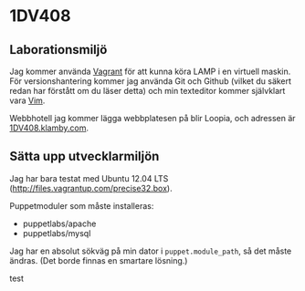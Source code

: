 1DV408
======


Laborationsmiljö
----------------

Jag kommer använda [Vagrant](http://www.vagrantup.com/) för att kunna köra
LAMP i en virtuell maskin. För versionshantering kommer jag använda Git och
Github (vilket du säkert redan har förstått om du läser detta) och min
texteditor kommer självklart vara [Vim](http://www.vim.org/).

Webbhotell jag kommer lägga webbplatesen på blir Loopia, och adressen är
[1DV408.klamby.com](http://1dv408.klamby.com).


Sätta upp utvecklarmiljön
-------------------------

Jag har bara testat med Ubuntu 12.04 LTS (http://files.vagrantup.com/precise32.box).

Puppetmoduler som måste installeras:

* puppetlabs/apache 
* puppetlabs/mysql

Jag har en absolut sökväg på min dator i `puppet.module_path`, så det måste
ändras. (Det borde finnas en smartare lösning.)

test
